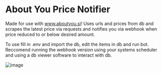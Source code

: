 # About You Price Notifier
Made for use with www.aboutyou.si! Uses urls and prices from db and scrapes the latest price via requests and notifies you via webhook when price reduced to or below desired amount.

To use fill in .env and import the db, edit the items in db and run bot. Reccomend running the webhook version using your systems scheduler and using a db viewer software to interact with db.

![image](https://user-images.githubusercontent.com/38784343/208252022-b7373d61-c833-4646-a521-caaa92c224ad.png)

